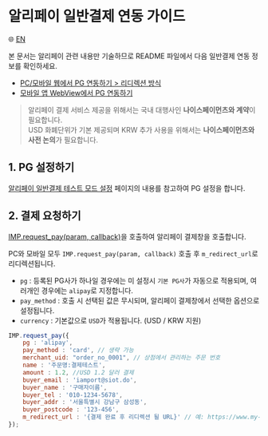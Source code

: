 # 알리페이 일반결제 연동 가이드

:globe_with_meridians: [EN](/en/General/sample/alipay.md)  

본 문서는 알리페이 관련 내용만 기술하므로 README 파일에서 다음 일반결제 연동 정보를 확인하세요.

- [PC/모바일 웹에서 PG 연동하기 > 리디렉션 방식](../README.md#redirect)
- [모바일 앱 WebView에서 PG 연동하기](../README.md#webview)

> 알리페이 결제 서비스 제공을 위해서는 국내 대행사인 **나이스페이먼츠와 계약**이 필요합니다.   
> USD 화폐단위가 기본 제공되며 KRW 추가 사용을 위해서는 **나이스페이먼츠와 사전 논의**가 필요합니다.

## 1. PG 설정하기

<a href="https://guide.iamport.kr/f73c2a59-2fc3-4ea5-9765-6ff341e48916" target="_blank">알리페이 일반결제 테스트 모드 설정</a> 페이지의 내용를 참고하여 PG 설정을 합니다.

## 2. 결제 요청하기

[IMP.request_pay(param, callback)](https://docs.iamport.kr/sdk/javascript-sdk#request_pay)을 호출하여 알리페이 결제창을 호출합니다.

PC와 모바일 모두 `IMP.request_pay(param, callback)` 호출 후 `m_redirect_url`로 리디렉션됩니다.

- `pg` : 등록된 PG사가 하나일 경우에는 미 설정시 `기본 PG사`가 자동으로 적용되며, 여러개인 경우에는 `alipay`로 지정합니다.
- `pay_method` : 호출 시 선택된 값은 무시되며, 알리페이 결제창에서 선택한 옵션으로 설정됩니다.
- `currency` : 기본값으로 `USD`가 적용됩니다. (USD / KRW 지원)

```javascript
IMP.request_pay({
    pg : 'alipay',
    pay_method : 'card', // 생략 가능
    merchant_uid: "order_no_0001", // 상점에서 관리하는 주문 번호
    name : '주문명:결제테스트',
    amount : 1.2, //USD 1.2 달러 결제
    buyer_email : 'iamport@siot.do',
    buyer_name : '구매자이름',
    buyer_tel : '010-1234-5678',
    buyer_addr : '서울특별시 강남구 삼성동',
    buyer_postcode : '123-456',
    m_redirect_url : '{결제 완료 후 리디렉션 될 URL}' // 예: https://www.my-service.com/payments/complete
});
```


